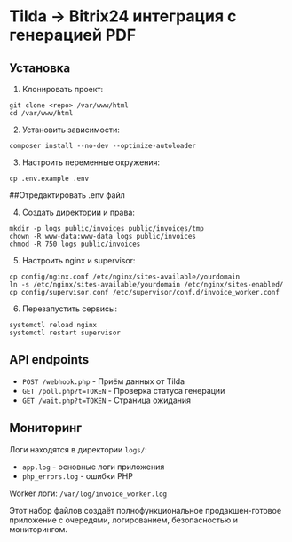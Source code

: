 # Tilda → Bitrix24 интеграция с генерацией PDF

## Установка

1. Клонировать проект:

```
git clone <repo> /var/www/html
cd /var/www/html
```

2. Установить зависимости:

```
composer install --no-dev --optimize-autoloader
```

3. Настроить переменные окружения:

```
cp .env.example .env
```

##Отредактировать .env файл


4. Создать директории и права:

```
mkdir -p logs public/invoices public/invoices/tmp
chown -R www-data:www-data logs public/invoices
chmod -R 750 logs public/invoices
```

5. Настроить nginx и supervisor:
```
cp config/nginx.conf /etc/nginx/sites-available/yourdomain
ln -s /etc/nginx/sites-available/yourdomain /etc/nginx/sites-enabled/
cp config/supervisor.conf /etc/supervisor/conf.d/invoice_worker.conf
```

6. Перезапустить сервисы:
```
systemctl reload nginx
systemctl restart supervisor
```

## API endpoints

- `POST /webhook.php` - Приём данных от Tilda
- `GET /poll.php?t=TOKEN` - Проверка статуса генерации
- `GET /wait.php?t=TOKEN` - Страница ожидания

## Мониторинг

Логи находятся в директории `logs/`:
- `app.log` - основные логи приложения
- `php_errors.log` - ошибки PHP

Worker логи: `/var/log/invoice_worker.log`

Этот набор файлов создаёт полнофункциональное продакшен-готовое приложение с очередями, логированием, безопасностью и мониторингом.